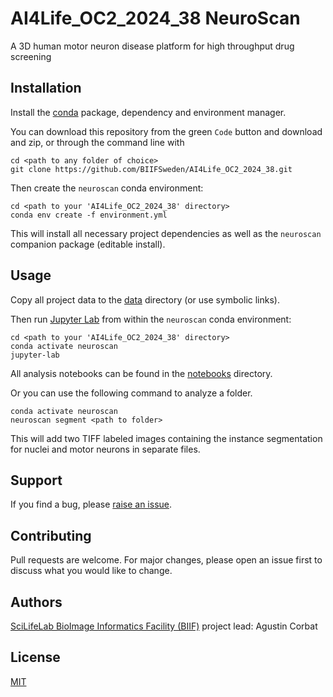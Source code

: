 # AI4Life_OC2_2024_38 NeuroScan

A 3D human motor neuron disease platform for high throughput drug screening

## Installation

Install the [conda](https://conda.io) package, dependency and environment manager.

You can download this repository from the green `Code` button and download and zip, or through the command line with

    cd <path to any folder of choice>
    git clone https://github.com/BIIFSweden/AI4Life_OC2_2024_38.git

Then create the `neuroscan` conda environment:

    cd <path to your 'AI4Life_OC2_2024_38' directory>
    conda env create -f environment.yml

This will install all necessary project dependencies as well as the `neuroscan` companion package (editable install).

## Usage

Copy all project data to the [data](data) directory (or use symbolic links).

Then run [Jupyter Lab](https://jupyter.org) from within the `neuroscan` conda environment:

    cd <path to your 'AI4Life_OC2_2024_38' directory>
    conda activate neuroscan
    jupyter-lab

All analysis notebooks can be found in the [notebooks](notebooks) directory.

Or you can use the following command to analyze a folder.

    conda activate neuroscan
    neuroscan segment <path to folder>

This will add two TIFF labeled images containing the instance segmentation for nuclei and motor neurons in separate files.

## Support

If you find a bug, please [raise an issue](https://github.com/BIIFSweden/AI4Life_OC2_2024_38/issues/new).

## Contributing

Pull requests are welcome. For major changes, please open an issue first to discuss what you would like to change.

## Authors

[SciLifeLab BioImage Informatics Facility (BIIF)](https://biifsweden.github.io) project lead: Agustin Corbat

## License

[MIT](LICENSE)
